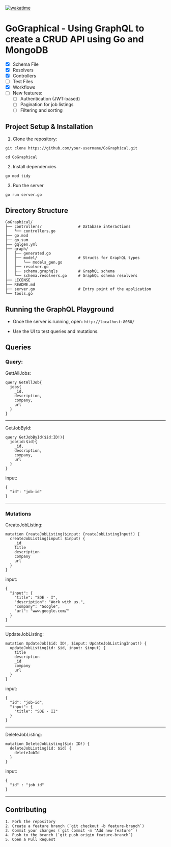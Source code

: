 [![wakatime](https://wakatime.com/badge/github/dracuxan/GoGraphical.svg)](https://wakatime.com/badge/github/dracuxan/GoGraphical)

# GoGraphical - Using GraphQL to create a CRUD API using Go and MongoDB

- [x] Schema File
- [x] Resolvers
- [x] Controllers
- [ ] Test Files
- [x] Workflows
- [ ] New features:
    - [ ] Authentication (JWT-based)
    - [ ] Pagination for job listings
    - [ ] Filtering and sorting

## Project Setup & Installation

1. Clone the repository:

```
git clone https://github.com/your-username/GoGraphical.git

cd GoGraphical
```

2. Install dependencies

```
go mod tidy
```

3. Run the server

```
go run server.go
```

## Directory Structure

```
GoGraphical/
├── controllers/                # Database interactions
│   └── controllers.go
├── go.mod
├── go.sum
├── gqlgen.yml
├── graph/
│   ├── generated.go
│   ├── model/                  # Structs for GraphQL types
│   │   └── models_gen.go
│   ├── resolver.go
│   ├── schema.graphqls         # GraphQL schema
│   └── schema.resolvers.go     # GraphQL schema resolvers
├── LICENSE
├── README.md
├── server.go                   # Entry point of the application
└── tools.go
```

## Running the GraphQL Playground

- Once the server is running, open: `http://localhost:8080/`

- Use the UI to test queries and mutations.


## Queries
### Query:
GettAllJobs:
```
query GetAllJob{
  jobs{
    _id,
    description,
    company,
    url
  }
}
```

---

GetJobById:
```
query GetJobById($id:ID!){
  job(id:$id){
    _id,
    description,
    company,
    url
  }
}
```
input:
```
{
  "id": "job-id"
}
```

---

### Mutations
CreateJobListing:
```
mutation CreateJobListing($input: CreateJobListingInput!) {
  createJobListing(input: $input) {
    _id
    title
    description
    company
    url
  }
}
```
input:
```
{
  "input": {
    "title": "SDE - I",
    "description": "Work with us.",
    "company": "Google",
    "url": "www.google.com/"
  }
}
```

---

UpdateJobListing:
```
mutation UpdateJob($id: ID!, $input: UpdateJobListingInput!) {
  updateJobListing(id: $id, input: $input) {
    title
    description
    _id
    company
    url
  }
}
```
input:
```
{
  "id": "job-id",
  "input": {
    "title": "SDE - II"
  }
}
```

---

DeleteJobListing:
```
mutation DeleteJobListing($id: ID!) {
  deleteJobListing(id: $id) {
    deleteJobId
  }
}
```
input:
```
{
  "id" : "job id"
}
```

---

## Contributing

    1. Fork the repository
    2. Create a feature branch (`git checkout -b feature-branch`)
    3. Commit your changes (`git commit -m "Add new feature"`)
    4. Push to the branch (`git push origin feature-branch`)
    5. Open a Pull Request
